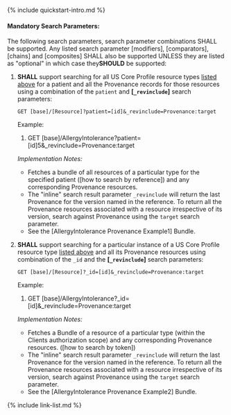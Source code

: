 {% include quickstart-intro.md %}

#### Mandatory Search Parameters:

The following search parameters, search parameter combinations SHALL be supported.  Any listed search parameter [modifiers], [comparators], [chains] and [composites] SHALL also be supported UNLESS they are listed as "optional" in which case they**SHOULD** be supported:

1. **SHALL** support searching for all US Core Profile resource types  [listed above](#prov-white-list) for a patient and all the Provenance records for those resources using a combination of the `patient` and **[`_revinclude`]** search parameters:

    `GET [base]/[Resource]?patient=[id]&_revinclude=Provenance:target`

    Example:

      1. GET [base]/AllergyIntolerance?patient=[id]5&_revinclude=Provenance:target

    *Implementation Notes:* 
     - Fetches a bundle of all resources of a particular type for the specified patient ([how to search by reference]) and any corresponding Provenance resources.
     - <span class="bg-success" markdown="1">The "inline" search result parameter `_revinclude` will return the last Provenance for the version named in the reference. To return all the Provenance resources associated with a resource irrespective of its version, search against Provenance using the `target` search parameter.</span><!-- new-content -->
     - <span class="bg-success" markdown="1">See the [AllergyIntolerance Provenance Example1] Bundle.</span><!-- new-content -->


2. **SHALL** support searching for a particular instance of a US Core Profile resource type [listed above](#prov-white-list) and all its Provenance resources using combination of the `_id` and the **[`_revinclude`]** search parameters:

    `GET [base]/[Resource]?_id=[id]&_revinclude=Provenance:target`

    Example:

      1. GET [base]/AllergyIntolerance?_id=[id]&_revinclude=Provenance:target

    *Implementation Notes:*
      - Fetches a Bundle of a resource of a particular type (within the Clients authorization scope) and any corresponding Provenance resources. ([how to search by token])
      - <span class="bg-success" markdown="1">The "inline" search result parameter `_revinclude` will return the last Provenance for the version named in the reference. To return all the Provenance resources associated with a resource irrespective of its version, search against Provenance using the `target` search parameter.</span><!-- new-content -->
      - <span class="bg-success" markdown="1">See the [AllergyIntolerance Provenance Example2] Bundle.</span><!-- new-content -->

{% include link-list.md %}
